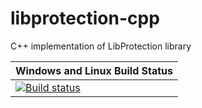 # libprotection-cpp
C++ implementation of LibProtection library

| Windows and Linux Build Status |
|---|
|[![Build status](https://ci.appveyor.com/api/projects/status/oyhor6b7ve6b5w0s/branch/dev?svg=true)](https://ci.appveyor.com/project/libprotection/libprotection-cpp/branch/dev)|

